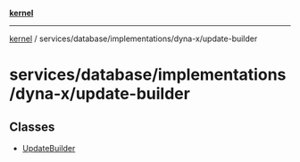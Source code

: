 [**kernel**](../../../../../README.md)

***

[kernel](../../../../../modules.md) / services/database/implementations/dyna-x/update-builder

# services/database/implementations/dyna-x/update-builder

## Classes

- [UpdateBuilder](classes/UpdateBuilder.md)
